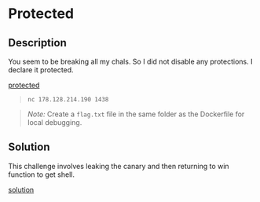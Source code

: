 # Protected

## Description

You seem to be breaking all my chals. So I did not disable any protections. I declare it protected.

[protected](./protected.zip)

> `nc 178.128.214.190 1438`

> *Note:* Create a `flag.txt` file in the same folder as the Dockerfile for local debugging.

## Solution

This challenge involves leaking the canary and then returning to win function to get shell.

[solution](./solve.py)
